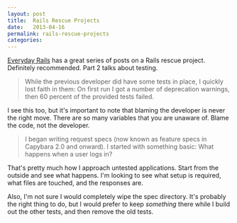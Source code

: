 ```yaml
---
layout: post
title:  Rails Rescue Projects
date:   2013-04-16
permalink: rails-rescue-projects
categories:
---
```


[Everyday Rails](http://everydayrails.com/2013/04/16/rails-rescue-2-testing.html) has a great series of posts on a Rails rescue project. Definitely recommended. Part 2 talks about testing.

> While the previous developer did have some tests in place, I quickly lost faith in them: On first run I got a number of deprecation warnings, then 60 percent of the provided tests failed.

I see this too, but it's important to note that blaming the developer is never the right move. There are so many variables that you are unaware of. Blame the code, not the developer.


> I began writing request specs (now known as feature specs in Capybara 2.0 and onward). I started with something basic: What happens when a user logs in?

That's pretty much how I approach untested applications. Start from the outside and see what happens. I'm looking to see what  setup is required, what files are touched, and the responses are.

Also, I'm not sure I would completely wipe the spec directory. It's probably the right thing to do, but I would prefer to keep *something* there while I build out the other tests, and then remove the old tests.
